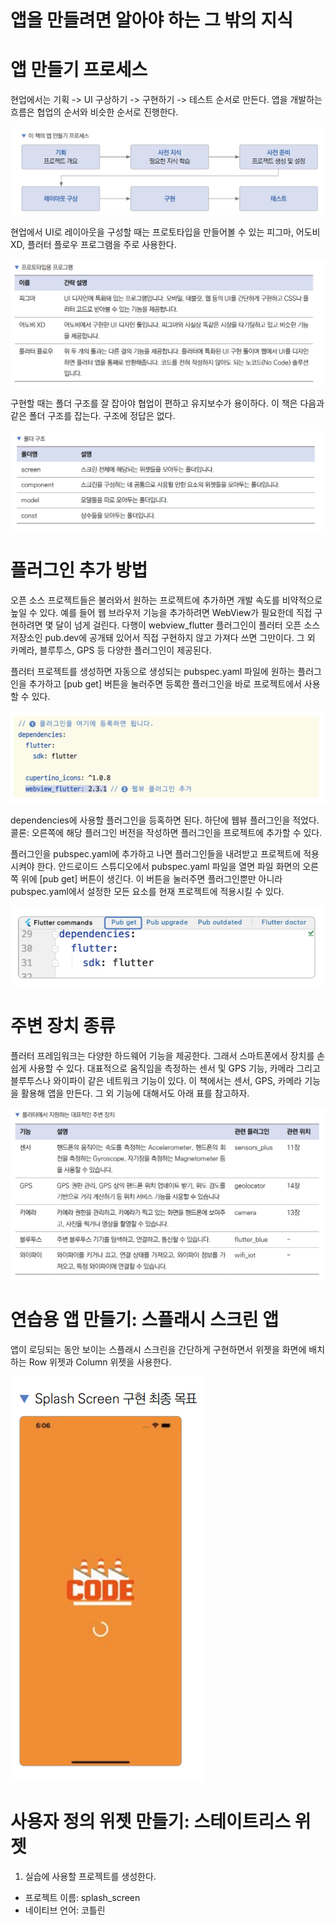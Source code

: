 # **앱을 만들려면 알아야 하는 그 밖의 지식**  
# **앱 만들기 프로세스**  
현업에서는 기획 -> UI 구상하기 -> 구현하기 -> 테스트 순서로 만든다. 앱을 개발하는 흐름은 협업의 순서와 비슷한 순서로 
진행한다.  
  
![img.png](image/img.png)  
  
현업에서 UI로 레이아웃을 구성할 때는 프로토타입을 만들어볼 수 있는 피그마, 어도비 XD, 플러터 플로우 프로그램을 주로 
사용한다.  
  
![img.png](image/img2.png)  
  
구현할 때는 폴더 구조를 잘 잡아야 협업이 편하고 유지보수가 용이하다. 이 책은 다음과 같은 폴더 구조를 잡는다. 구조에 정답은 
없다.  
  
![img.png](image/img3.png)  
  
# **플러그인 추가 방법**  
오픈 소스 프로젝트들은 불러와서 원하는 프로젝트에 추가하면 개발 속도를 비약적으로 높일 수 있다. 예를 들어 웹 브라우저 기능을 
추가하려면 WebView가 필요한데 직접 구현하려면 몇 달이 넘게 걸린다. 다행이 webview_flutter 플러그인이 플러터 오픈 소스 저장소인 
pub.dev에 공개돼 있어서 직접 구현하지 않고 가져다 쓰면 그만이다. 그 외 카메라, 블루투스, GPS 등 다양한 플러그인이 제공된다.  
  
플러터 프로젝트를 생성하면 자동으로 생성되는 pubspec.yaml 파일에 원하는 플러그인을 추가하고 [pub get] 버튼을 눌러주면 
등록한 플러그인을 바로 프로젝트에서 사용할 수 있다.  
  
![img.png](image/img4.png)  
  
dependencies에 사용할 플러그인을 등혹하면 된다. 하단에 웹뷰 플러그인을 적었다. 콜론: 오른쪽에 해당 플러그인 버전을 
작성하면 플러그인을 프로젝트에 추가할 수 있다.  
  
플러그인을 pubspec.yaml에 추가하고 나면 플러그인들을 내려받고 프로젝트에 적용시켜야 한다. 안드로이드 스튜디오에서 pubspec.yaml 
파일을 열면 파일 화면의 오른쪽 위에 [pub get] 버튼이 생긴다. 이 버튼을 눌러주면 플러그인뿐만 아니라 pubspec.yaml에서 
설정한 모든 요소를 현재 프로젝트에 적용시킬 수 있다.  
  
![img.png](image/img5.png)  
  
# **주변 장치 종류**  
플러터 프레임워크는 다양한 하드웨어 기능을 제공한다. 그래서 스마트폰에서 장치를 손쉽게 사용할 수 있다. 대표적으로 움직임을 
측정하는 센서 및 GPS 기능, 카메라 그리고 블루투스나 와이파이 같은 네트워크 기능이 있다. 이 책에서는 센서, GPS, 카메라 기능을 
활용해 앱을 만든다. 그 외 기능에 대해서도 아래 표를 참고하자.  
  
![img.png](image/img6.png)  
  
# **연습용 앱 만들기: 스플래시 스크린 앱**  
앱이 로딩되는 동안 보이는 스플래시 스크린을 간단하게 구현하면서 위젯을 화면에 배치하는 Row 위젯과 Column 위젯을 사용한다.  
  
![img.png](image/img7.png)  
  
# **사용자 정의 위젯 만들기: 스테이트리스 위젯**  
1. 실습에 사용할 프로젝트를 생성한다.  
- 프로젝트 이름: splash_screen
- 네이티브 언어: 코틀린  
